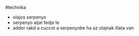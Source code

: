#technika
- olajos serpenyo
- serpenyo aljat fedje le
- addor rakd a cuccot a serpenyobe ha az olajnak illata van